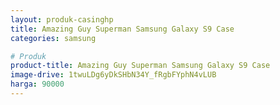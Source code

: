 ```yaml
---
layout: produk-casinghp
title: Amazing Guy Superman Samsung Galaxy S9 Case
categories: samsung

# Produk
product-title: Amazing Guy Superman Samsung Galaxy S9 Case
image-drive: 1twuLDg6yDkSHbN34Y_fRgbFYphN4vLUB
harga: 90000
---
```

